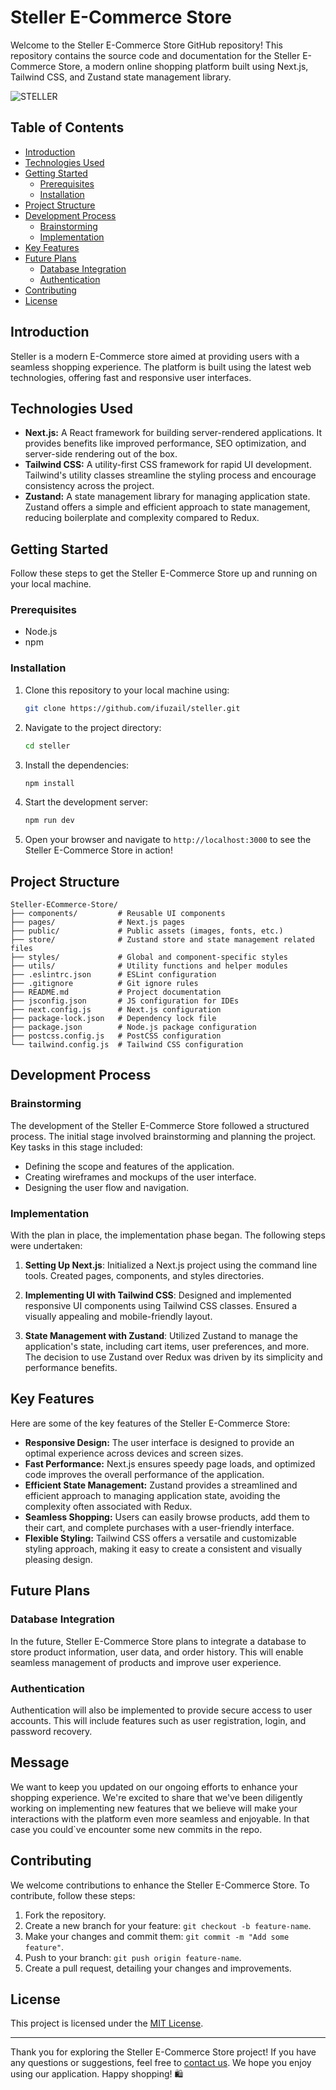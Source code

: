 # Steller E-Commerce Store

Welcome to the Steller E-Commerce Store GitHub repository! This repository contains the source code and documentation for the Steller E-Commerce Store, a modern online shopping platform built using Next.js, Tailwind CSS, and Zustand state management library.

![STELLER](https://github.com/ifuzail/steller/assets/135622982/2dd3eb41-9776-4c0c-a298-5587b73838dd)


## Table of Contents

- [Introduction](#introduction)
- [Technologies Used](#technologies-used)
- [Getting Started](#getting-started)
  - [Prerequisites](#prerequisites)
  - [Installation](#installation)
- [Project Structure](#project-structure)
- [Development Process](#development-process)
  - [Brainstorming](#brainstorming)
  - [Implementation](#implementation)
- [Key Features](#key-features)
- [Future Plans](#future-plans)
  - [Database Integration](#database-integration)
  - [Authentication](#authentication)
- [Contributing](#contributing)
- [License](#license)

## Introduction

Steller is a modern E-Commerce store aimed at providing users with a seamless shopping experience. The platform is built using the latest web technologies, offering fast and responsive user interfaces.

## Technologies Used

- **Next.js:** A React framework for building server-rendered applications. It provides benefits like improved performance, SEO optimization, and server-side rendering out of the box.
- **Tailwind CSS:** A utility-first CSS framework for rapid UI development. Tailwind's utility classes streamline the styling process and encourage consistency across the project.
- **Zustand:** A state management library for managing application state. Zustand offers a simple and efficient approach to state management, reducing boilerplate and complexity compared to Redux.

## Getting Started

Follow these steps to get the Steller E-Commerce Store up and running on your local machine.

### Prerequisites

- Node.js
- npm

### Installation

1. Clone this repository to your local machine using:

   ```bash
   git clone https://github.com/ifuzail/steller.git
   ```

2. Navigate to the project directory:

   ```bash
   cd steller
   ```

3. Install the dependencies:

   ```bash
   npm install
   ```

4. Start the development server:

   ```bash
   npm run dev
   ```

5. Open your browser and navigate to `http://localhost:3000` to see the Steller E-Commerce Store in action!

## Project Structure
```
Steller-ECommerce-Store/
├── components/         # Reusable UI components
├── pages/              # Next.js pages
├── public/             # Public assets (images, fonts, etc.)
├── store/              # Zustand store and state management related files
├── styles/             # Global and component-specific styles
├── utils/              # Utility functions and helper modules
├── .eslintrc.json      # ESLint configuration
├── .gitignore          # Git ignore rules
├── README.md           # Project documentation
├── jsconfig.json       # JS configuration for IDEs
├── next.config.js      # Next.js configuration
├── package-lock.json   # Dependency lock file
├── package.json        # Node.js package configuration
├── postcss.config.js   # PostCSS configuration
└── tailwind.config.js  # Tailwind CSS configuration
```



## Development Process

### Brainstorming

The development of the Steller E-Commerce Store followed a structured process. The initial stage involved brainstorming and planning the project. Key tasks in this stage included:

- Defining the scope and features of the application.
- Creating wireframes and mockups of the user interface.
- Designing the user flow and navigation.

### Implementation

With the plan in place, the implementation phase began. The following steps were undertaken:

1. **Setting Up Next.js**: Initialized a Next.js project using the command line tools. Created pages, components, and styles directories.

2. **Implementing UI with Tailwind CSS**: Designed and implemented responsive UI components using Tailwind CSS classes. Ensured a visually appealing and mobile-friendly layout.

3. **State Management with Zustand**: Utilized Zustand to manage the application's state, including cart items, user preferences, and more. The decision to use Zustand over Redux was driven by its simplicity and performance benefits.

## Key Features

Here are some of the key features of the Steller E-Commerce Store:

- **Responsive Design:** The user interface is designed to provide an optimal experience across devices and screen sizes.
- **Fast Performance:** Next.js ensures speedy page loads, and optimized code improves the overall performance of the application.
- **Efficient State Management:** Zustand provides a streamlined and efficient approach to managing application state, avoiding the complexity often associated with Redux.
- **Seamless Shopping:** Users can easily browse products, add them to their cart, and complete purchases with a user-friendly interface.
- **Flexible Styling:** Tailwind CSS offers a versatile and customizable styling approach, making it easy to create a consistent and visually pleasing design.

## Future Plans

### Database Integration

In the future, Steller E-Commerce Store plans to integrate a database to store product information, user data, and order history. This will enable seamless management of products and improve user experience.

### Authentication

Authentication will also be implemented to provide secure access to user accounts. This will include features such as user registration, login, and password recovery.

## Message 
We want to keep you updated on our ongoing efforts to enhance your shopping experience. We're excited to share that we've been diligently working on implementing new features that we believe will make your interactions with the platform even more seamless and enjoyable.
In that case you could`ve encounter some new commits in the repo.

## Contributing

We welcome contributions to enhance the Steller E-Commerce Store. To contribute, follow these steps:

1. Fork the repository.
2. Create a new branch for your feature: `git checkout -b feature-name`.
3. Make your changes and commit them: `git commit -m "Add some feature"`.
4. Push to your branch: `git push origin feature-name`.
5. Create a pull request, detailing your changes and improvements.

## License

This project is licensed under the [MIT License](link_to_license_file).

---

Thank you for exploring the Steller E-Commerce Store project! If you have any questions or suggestions, feel free to [contact us](mailto:ifuzail1234@gmail.com). We hope you enjoy using our application. Happy shopping! 🛍️

